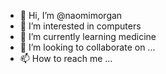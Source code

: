 - 👋 Hi, I’m @naomimorgan
- 👀 I’m interested in computers
- 🌱 I’m currently learning medicine
- 💞️ I’m looking to collaborate on ...
- 📫 How to reach me ...

<!---
naomimorgan/naomimorgan is a ✨ special ✨ repository because its `README.md` (this file) appears on your GitHub profile.
You can click the Preview link to take a look at your changes.
--->
